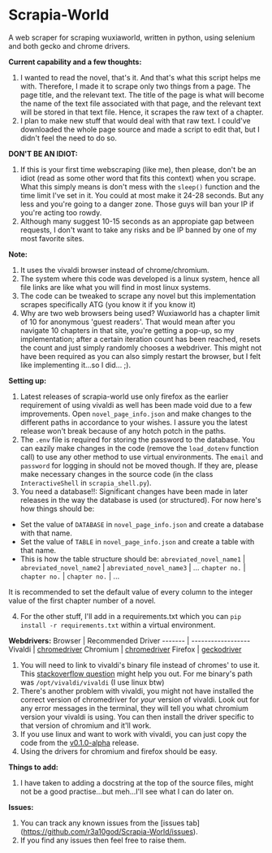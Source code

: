 # Scrapia-World
A web scraper for scraping wuxiaworld, written in python, using selenium and both gecko and chrome drivers.

**Current capability and a few thoughts:**
1. I wanted to read the novel, that's it. And that's what this script helps me with. Therefore, I made it to scrape only two things from a page. The page title, and the relevant text. The title of the page is what will become the name of the text file associated with that page, and the relevant text will be stored in that text file. Hence, it scrapes the raw text of a chapter.
2. I plan to make new stuff that would deal with that raw text. I could've downloaded the whole page source and made a script to edit that, but I didn't feel the need to do so.

**DON'T BE AN IDIOT:**
1. If this is your first time webscraping (like me), then please, don't be an idiot (read as some other word that fits this context) when you scrape. What this simply means is don't mess with the `sleep()` function and the time limit I've set in it. You could at most make it 24-28 seconds. But any less and you're going to a danger zone. Those guys will ban your IP if you're acting too rowdy.
2. Although many suggest 10-15 seconds as an appropiate gap between requests, I don't want to take any risks and be IP banned by one of my most favorite sites.

**Note:**
1. It uses the vivaldi browser instead of chrome/chromium.
2. The system where this code was developed is a linux system, hence all file links are like what you will find in most linux systems.
3. The code can be tweaked to scrape any novel but this implementation scrapes specifically ATG (you know it if you know it)
4. Why are two web browsers being used? Wuxiaworld has a chapter limit of 10 for anonymous 'guest readers'. That would mean after you navigate 10 chapters in that site, you're getting a pop-up, so my implementation; after a certain iteration count has been reached, resets the count and just simply randomly chooses a webdriver. This might not have been required as you can also simply restart the browser, but I felt like implementing it...so I did... ;).

**Setting up:**
1. Latest releases of scrapia-world use only firefox as the earlier requirement of using vivaldi as well has been made void due to a few improvements. Open `novel_page_info.json` and make changes to the different paths in accordance to your wishes. I assure you the latest release won't break because of any hotch potch in the paths.
2. The `.env` file is required for storing the password to the database. You can eazily make changes in the code (remove the `load_dotenv` function call) to use any other method to use virtual environments. The `email` and `password` for logging in should not be moved though. If they are, please make necessary changes in the source code (in the class `InteractiveShell` in `scrapia_shell.py`).
3. You need a database!!: Significant changes have been made in later releases in the way the database is used (or structured). For now here's how things should be:
  * Set the value of `DATABASE` in `novel_page_info.json` and create a database with that name.
  * Set the value of `TABLE` in `novel_page_info.json` and create a table with that name.
  * This is how the table structure should be:
`abreviated_novel_name1` | `abreviated_novel_name2` | `abreviated_novel_name3` | ...
`chapter no.` | `chapter no.` | `chapter no.` | ...

It is recommended to set the default value of every column to the integer value of the first chapter number of a novel.
  
4. For the other stuff, I'll add in a requirements.txt which you can `pip install -r requirements.txt` within a virtual environment.

**Webdrivers:**
Browser | Recommended Driver
------- | ------------------
Vivaldi | [chromedriver](https://chromedriver.chromium.org/downloads)
Chromium | [chromedriver](https://chromedriver.chromium.org/downloads)
Firefox | [geckodriver](https://github.com/mozilla/geckodriver/releases)
1. You will need to link to vivaldi's binary file instead of chromes' to use it. This [stackoverflow question](https://stackoverflow.com/questions/59644818/how-to-initiate-a-chromium-based-vivaldi-browser-session-using-selenium-and-pyth) might help you out. For me binary's path was `/opt/vivaldi/vivaldi` (I use linux btw)
2. There's another problem with vivaldi, you might not have installed the correct version of chromedriver for *your* version of vivaldi. Look out for any error messages in the terminal, they will tell you what chromium version your vivaldi is using. You can then install the driver specific to that version of chromium and it'll work.
3. If you use linux and want to work with vivaldi, you can just copy the code from the [v0.1.0-alpha](https://github.com/r3a10god/Scrapia-World/blob/v0.1.0-alpha/scrapia_world.py) release.
4. Using the drivers for chromium and firefox should be easy.


**Things to add:**
1. I have taken to adding a docstring at the top of the source files, might not be a good practise...but meh...I'll see what I can do later on.


**Issues:**
1. You can track any known issues from the [issues tab] (https://github.com/r3a10god/Scrapia-World/issues).
2. If you find any issues then feel free to raise them.

